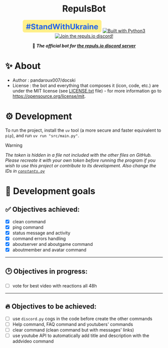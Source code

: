 <div align="center">

# RepulsBot
[![Stand With Ukraine](https://raw.githubusercontent.com/vshymanskyy/StandWithUkraine/main/badges/StandWithUkraine.svg)](https://stand-with-ukraine.pp.ua)
[![Built with Python3](https://img.shields.io/badge/built%20with-Python3-yellow.svg)](https://www.python.org/)
[![Join the repuls.io discord!](https://img.shields.io/discord/603655329120518223?logo=discord&logoColor=white&color=black)](https://discord.com/invite/2YKgx2HSfR)

💬 ***The official bot for [the repuls.io discord server](https://discord.com/invite/2YKgx2HSfR)***
</div>

# ✨ About
- Author : pandaroux007/docski
- License : the bot and everything that composes it (icon, code, etc.) are under the MIT license (see [LICENSE.txt](LICENSE.txt) file) - for more information go to https://opensource.org/license/mit.

# ⚙️ Development
To run the project, install the `uv` tool (a more secure and faster equivalent to `pip`), and run `uv run "src/main.py"`.

> [!WARNING]
> *The token is hidden in a file not included with the other files on GitHub. Please recreate it with your own token before running the program if you wish to use this project or contribute to its development. Also change the IDs in [`constants.py`](src/constants.py)*

# 🚀 Development goals
## ✅ Objectives achieved:
- [x] clean command
- [x] ping command
- [x] status message and activity
- [x] command errors handling
- [x] aboutserver and aboutgame command
- [x] aboutmember and avatar command
___
## 🕑️ Objectives in progress:
- [ ] vote for best video with reactions all 48h
___
## 🔥 Objectives to be achieved:
- [ ] use `discord.py` cogs in the code before create the other commands
- [ ] Help command, FAQ command and youtubers' commands
- [ ] clear command (clean command but with messages' links)
- [ ] use youtube API to automatically add title and description with the addvideo command